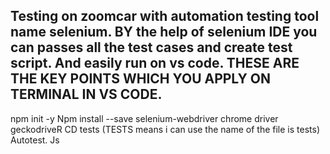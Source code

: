 Testing on zoomcar with automation testing tool name selenium.
BY the help of selenium IDE you can passes all the test cases and create test script.
And easily run on vs code.
THESE ARE THE KEY POINTS WHICH YOU APPLY ON TERMINAL IN VS CODE.
----------
npm init -y
Npm install --save selenium-webdriver chrome driver geckodriveR
CD tests (TESTS means i can use the name of the file is tests)
Autotest. Js
